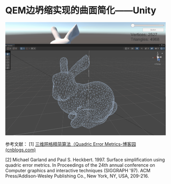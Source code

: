 # QEM边坍缩实现的曲面简化——Unity

![](MeshSimplification.gif)

参考文献：
[1] [三维网格精简算法（Quadric Error Metrics-博客园 (cnblogs.com)](https://www.cnblogs.com/shushen/p/5311828.html)

[2] Michael Garland and Paul S. Heckbert. 1997. Surface simplification using quadric error metrics. In Proceedings of the 24th annual conference on Computer graphics and interactive techniques (SIGGRAPH '97). ACM Press/Addison-Wesley Publishing Co., New York, NY, USA, 209-216.